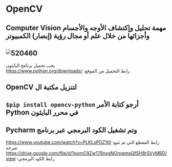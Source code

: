 # OpenCV
Computer Vision مهمة تحليل وإكتشاف الأوجه والأجسام وأجزائها من خلال علم أو مجال رؤية (إبصار) الكمبيوتر 
--------------------------------------------------
![520460](https://user-images.githubusercontent.com/85587466/126017841-0eccac27-3642-4050-9fb3-5a80b08da024.jpg)
--------------------------------------------------
يجب تحميل برنامج البايثون  
https://www.python.org/downloads/ :رابط التحميل من الموقع
  
OpenCV لتنزيل مكتبة ال
----------
`$pip install opencv-python` أرجو كتابة الأمر     
 Python في محرر البايثون
----------
Pycharm وتم تشغيل الكود البرمجي عبر برنامج  
----------
https://www.youtube.com/watch?v=PLKLsPDZ1t0 :رابط المقطع التي تم تتبع شرحه 
https://drive.google.com/file/d/1pomC9Zw178nxgNOrpemaQfSH8rSVyMBD/view :رابط الكود البرمجي

